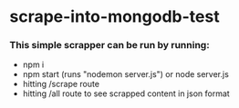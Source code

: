 # scrape-into-mongodb-test

### This simple scrapper can be run by running: 
- npm i 
- npm start (runs "nodemon server.js") or node server.js 
- hitting /scrape route 
- hitting /all route to see scrapped content in json format
